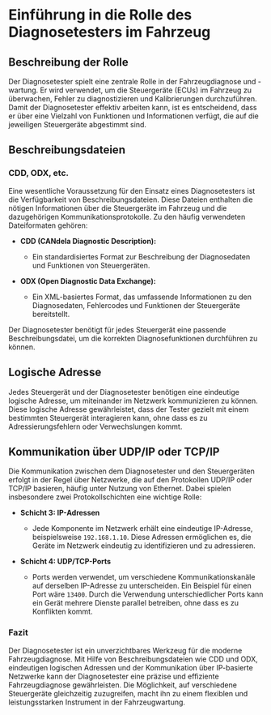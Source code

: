 # Einführung in die Rolle des Diagnosetesters im Fahrzeug

## Beschreibung der Rolle

Der Diagnosetester spielt eine zentrale Rolle in der Fahrzeugdiagnose und -wartung. Er wird verwendet, um die Steuergeräte (ECUs) im Fahrzeug zu überwachen, Fehler zu diagnostizieren und Kalibrierungen durchzuführen. Damit der Diagnosetester effektiv arbeiten kann, ist es entscheidend, dass er über eine Vielzahl von Funktionen und Informationen verfügt, die auf die jeweiligen Steuergeräte abgestimmt sind.

## Beschreibungsdateien

### CDD, ODX, etc.

Eine wesentliche Voraussetzung für den Einsatz eines Diagnosetesters ist die Verfügbarkeit von Beschreibungsdateien. Diese Dateien enthalten die nötigen Informationen über die Steuergeräte im Fahrzeug und die dazugehörigen Kommunikationsprotokolle. Zu den häufig verwendeten Dateiformaten gehören:

- **CDD (CANdela Diagnostic Description):**
  - Ein standardisiertes Format zur Beschreibung der Diagnosedaten und Funktionen von Steuergeräten.
  
- **ODX (Open Diagnostic Data Exchange):**
  - Ein XML-basiertes Format, das umfassende Informationen zu den Diagnosedaten, Fehlercodes und Funktionen der Steuergeräte bereitstellt.

Der Diagnosetester benötigt für jedes Steuergerät eine passende Beschreibungsdatei, um die korrekten Diagnosefunktionen durchführen zu können.

## Logische Adresse

Jedes Steuergerät und der Diagnosetester benötigen eine eindeutige logische Adresse, um miteinander im Netzwerk kommunizieren zu können. Diese logische Adresse gewährleistet, dass der Tester gezielt mit einem bestimmten Steuergerät interagieren kann, ohne dass es zu Adressierungsfehlern oder Verwechslungen kommt.

## Kommunikation über UDP/IP oder TCP/IP

Die Kommunikation zwischen dem Diagnosetester und den Steuergeräten erfolgt in der Regel über Netzwerke, die auf den Protokollen UDP/IP oder TCP/IP basieren, häufig unter Nutzung von Ethernet. Dabei spielen insbesondere zwei Protokollschichten eine wichtige Rolle:

- **Schicht 3: IP-Adressen**
  - Jede Komponente im Netzwerk erhält eine eindeutige IP-Adresse, beispielsweise `192.168.1.10`. Diese Adressen ermöglichen es, die Geräte im Netzwerk eindeutig zu identifizieren und zu adressieren.

- **Schicht 4: UDP/TCP-Ports**
  - Ports werden verwendet, um verschiedene Kommunikationskanäle auf derselben IP-Adresse zu unterscheiden. Ein Beispiel für einen Port wäre `13400`. Durch die Verwendung unterschiedlicher Ports kann ein Gerät mehrere Dienste parallel betreiben, ohne dass es zu Konflikten kommt.

### Fazit

Der Diagnosetester ist ein unverzichtbares Werkzeug für die moderne Fahrzeugdiagnose. Mit Hilfe von Beschreibungsdateien wie CDD und ODX, eindeutigen logischen Adressen und der Kommunikation über IP-basierte Netzwerke kann der Diagnosetester eine präzise und effiziente Fahrzeugdiagnose gewährleisten. Die Möglichkeit, auf verschiedene Steuergeräte gleichzeitig zuzugreifen, macht ihn zu einem flexiblen und leistungsstarken Instrument in der Fahrzeugwartung.